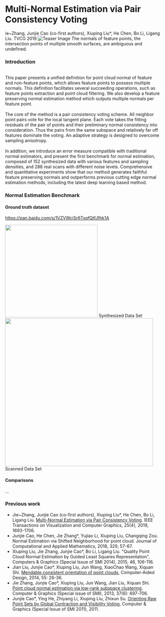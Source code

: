 # Multi-Normal Estimation via Pair Consistency Voting
ie~Zhang, Junjie Cao (co-first authors), Xiuping Liu*, He Chen, Bo Li, Ligang Liu. 
TVCG 2019
![Teaser Image](http://jjcao.github.io/images/MultiNormal.png)
The normals of feature points, the intersection points of multiple smooth surfaces, are ambiguous and undefined. <br />

### Introduction
<br>
This paper presents a unified definition for point cloud normal of feature and non-feature points, which allows
feature points to possess multiple normals.
This definition facilitates several succeeding operations, such as feature points extraction and point cloud filtering.
We also develop a feature preserving normal estimation method which outputs multiple normals per feature point.
<br />
<br />
The core of the method is a pair consistency voting scheme. All neighbor point pairs vote for the local tangent 
plane. Each vote takes the fitting residuals of the pair of points and their preliminary normal consistency into 
consideration. Thus the pairs from the same subspace and relatively far off features dominate the voting. An adaptive 
strategy is designed to overcome sampling anisotropy.
<br />
<br />
In addition, we introduce an error measure compatible with traditional normal estimators, and present the 
first benchmark for normal estimation, composed of 152 synthesized data with various features and sampling 
densities, and 288 real scans with different noise levels. Comprehensive and quantitative experiments show 
that our method generates faithful feature preserving normals and outperforms previous cutting edge normal 
estimation methods, including the latest deep learning based method.

### Normal Estimation Benchmark
#### Ground truth dataset
https://pan.baidu.com/s/1VZVWcjSr6TxqfQtfJfhk1A

<img src = "http://jjcao.github.io/images/ModelsSynthesis.png" height="300px"></img> Synthesized Data Set<br />
<img src = "http://jjcao.github.io/images/ModelsRealscan.jpg" height="480px"></img>Scanned Data Set<br />

#### Comparisons
...

### Previous work
- Jie~Zhang, Junjie Cao (co-first authors), Xiuping Liu*, He Chen, Bo Li, Ligang Liu. [Multi-Normal Estimation via Pair Consistency Voting](Multi-Normal_2019.pdf). IEEE Transactions on Visualization and Computer Graphics, 25(4), 2019, 1693-1706. 
- Junjie Cao, He Chen, Jie Zhang*, Yujiao Li, Xiuping Liu, Changqing Zou. Normal Estimation via Shifted Neighborhood for point cloud. Journal of Computational and Applied Mathematics, 2018, 329, 57-67.
- Xiuping Liu, Jie Zhang, Junjie Cao*, Bo Li, Ligang Liu. "Quality Point Cloud Normal Estimation by Guided Least Squares Representation", Computers & Graphics (Special Issue of SMI 2014), 2015, 46, 106-116.
- Jian Liu, Junjie Cao*, Xiuping Liu, Jun Wang, XiaoChao Wang, Xiquan Shi. [Mendable consistent orientation of point clouds](https://github.com/jjcao/jjcao-orientation), Computer-Aided Design, 2014, 55: 26-36.
- Jie Zhang, Junjie Cao*, Xiuping Liu, Jun Wang, Jian Liu, Xiquan Shi. [Point cloud normal estimation via low-rank subspace clustering](https://github.com/jjcao/sf-pcd2013), Computer & Graphics (Special issue of SMI), 2013, 37(6): 697-706.
- Junjie Cao*, Ying He, Zhiyang Li, Xiuping Liu, Zhixun Su. [Orienting Raw Point Sets by Global Contraction and Visibility Voting](https://github.com/jjcao/orientation1), Computer & Graphics (Special Issue of SMI 2011), 2011.
